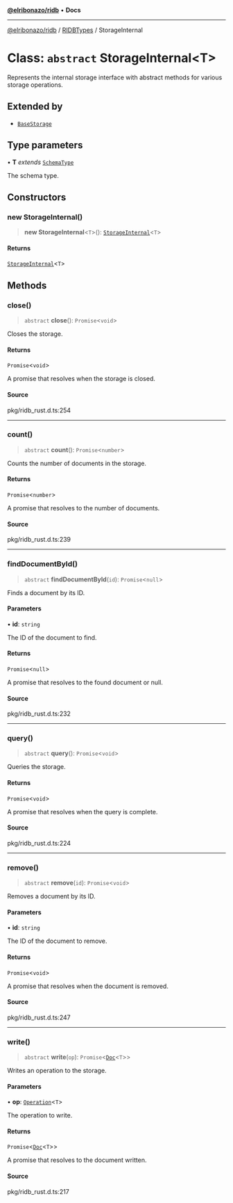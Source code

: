[**@elribonazo/ridb**](../../../README.md) • **Docs**

***

[@elribonazo/ridb](../../../globals.md) / [RIDBTypes](../README.md) / StorageInternal

# Class: `abstract` StorageInternal\<T\>

Represents the internal storage interface with abstract methods for various storage operations.

## Extended by

- [`BaseStorage`](BaseStorage.md)

## Type parameters

• **T** *extends* [`SchemaType`](../type-aliases/SchemaType.md)

The schema type.

## Constructors

### new StorageInternal()

> **new StorageInternal**\<`T`\>(): [`StorageInternal`](StorageInternal.md)\<`T`\>

#### Returns

[`StorageInternal`](StorageInternal.md)\<`T`\>

## Methods

### close()

> `abstract` **close**(): `Promise`\<`void`\>

Closes the storage.

#### Returns

`Promise`\<`void`\>

A promise that resolves when the storage is closed.

#### Source

pkg/ridb\_rust.d.ts:254

***

### count()

> `abstract` **count**(): `Promise`\<`number`\>

Counts the number of documents in the storage.

#### Returns

`Promise`\<`number`\>

A promise that resolves to the number of documents.

#### Source

pkg/ridb\_rust.d.ts:239

***

### findDocumentById()

> `abstract` **findDocumentById**(`id`): `Promise`\<`null`\>

Finds a document by its ID.

#### Parameters

• **id**: `string`

The ID of the document to find.

#### Returns

`Promise`\<`null`\>

A promise that resolves to the found document or null.

#### Source

pkg/ridb\_rust.d.ts:232

***

### query()

> `abstract` **query**(): `Promise`\<`void`\>

Queries the storage.

#### Returns

`Promise`\<`void`\>

A promise that resolves when the query is complete.

#### Source

pkg/ridb\_rust.d.ts:224

***

### remove()

> `abstract` **remove**(`id`): `Promise`\<`void`\>

Removes a document by its ID.

#### Parameters

• **id**: `string`

The ID of the document to remove.

#### Returns

`Promise`\<`void`\>

A promise that resolves when the document is removed.

#### Source

pkg/ridb\_rust.d.ts:247

***

### write()

> `abstract` **write**(`op`): `Promise`\<[`Doc`](../type-aliases/Doc.md)\<`T`\>\>

Writes an operation to the storage.

#### Parameters

• **op**: [`Operation`](../type-aliases/Operation.md)\<`T`\>

The operation to write.

#### Returns

`Promise`\<[`Doc`](../type-aliases/Doc.md)\<`T`\>\>

A promise that resolves to the document written.

#### Source

pkg/ridb\_rust.d.ts:217
